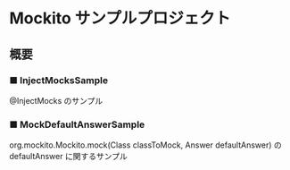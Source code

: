 # Mockito サンプルプロジェクト

## 概要

### ■ InjectMocksSample

@InjectMocks のサンプル

### ■ MockDefaultAnswerSample

org.mockito.Mockito.mock(Class<Hoge> classToMock, Answer defaultAnswer) の  
defaultAnswer に関するサンプル